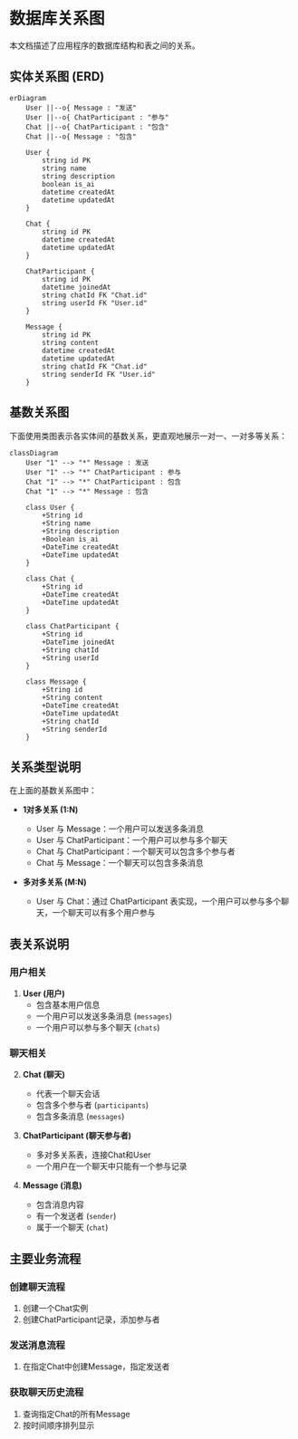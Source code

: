 # 数据库关系图

本文档描述了应用程序的数据库结构和表之间的关系。

## 实体关系图 (ERD)

```mermaid
erDiagram
    User ||--o{ Message : "发送"
    User ||--o{ ChatParticipant : "参与"
    Chat ||--o{ ChatParticipant : "包含"
    Chat ||--o{ Message : "包含"

    User {
        string id PK
        string name
        string description
        boolean is_ai
        datetime createdAt
        datetime updatedAt
    }

    Chat {
        string id PK
        datetime createdAt
        datetime updatedAt
    }

    ChatParticipant {
        string id PK
        datetime joinedAt
        string chatId FK "Chat.id"
        string userId FK "User.id"
    }

    Message {
        string id PK
        string content
        datetime createdAt
        datetime updatedAt
        string chatId FK "Chat.id"
        string senderId FK "User.id"
    }
```

## 基数关系图

下面使用类图表示各实体间的基数关系，更直观地展示一对一、一对多等关系：

```mermaid
classDiagram
    User "1" --> "*" Message : 发送
    User "1" --> "*" ChatParticipant : 参与
    Chat "1" --> "*" ChatParticipant : 包含
    Chat "1" --> "*" Message : 包含

    class User {
        +String id
        +String name
        +String description
        +Boolean is_ai
        +DateTime createdAt
        +DateTime updatedAt
    }

    class Chat {
        +String id
        +DateTime createdAt
        +DateTime updatedAt
    }

    class ChatParticipant {
        +String id
        +DateTime joinedAt
        +String chatId
        +String userId
    }

    class Message {
        +String id
        +String content
        +DateTime createdAt
        +DateTime updatedAt
        +String chatId
        +String senderId
    }
```

## 关系类型说明

在上面的基数关系图中：

- **1对多关系 (1:N)**
  - User 与 Message：一个用户可以发送多条消息
  - User 与 ChatParticipant：一个用户可以参与多个聊天
  - Chat 与 ChatParticipant：一个聊天可以包含多个参与者
  - Chat 与 Message：一个聊天可以包含多条消息

- **多对多关系 (M:N)**
  - User 与 Chat：通过 ChatParticipant 表实现，一个用户可以参与多个聊天，一个聊天可以有多个用户参与

## 表关系说明

### 用户相关

1. **User (用户)**
   - 包含基本用户信息
   - 一个用户可以发送多条消息 (`messages`)
   - 一个用户可以参与多个聊天 (`chats`)

### 聊天相关

2. **Chat (聊天)**
   - 代表一个聊天会话
   - 包含多个参与者 (`participants`)
   - 包含多条消息 (`messages`)

3. **ChatParticipant (聊天参与者)**
   - 多对多关系表，连接Chat和User
   - 一个用户在一个聊天中只能有一个参与记录

4. **Message (消息)**
   - 包含消息内容
   - 有一个发送者 (`sender`)
   - 属于一个聊天 (`chat`)

## 主要业务流程

### 创建聊天流程

1. 创建一个Chat实例
2. 创建ChatParticipant记录，添加参与者

### 发送消息流程

1. 在指定Chat中创建Message，指定发送者

### 获取聊天历史流程

1. 查询指定Chat的所有Message
2. 按时间顺序排列显示
